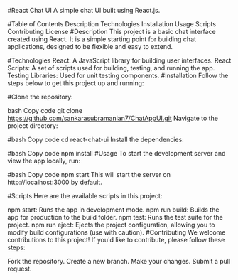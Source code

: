 #React Chat UI
A simple chat UI built using React.js.

#Table of Contents
Description
Technologies
Installation
Usage
Scripts
Contributing
License
#Description
This project is a basic chat interface created using React. It is a simple starting point for building chat applications, designed to be flexible and easy to extend.

#Technologies
React: A JavaScript library for building user interfaces.
React Scripts: A set of scripts used for building, testing, and running the app.
Testing Libraries: Used for unit testing components.
#Installation
Follow the steps below to get this project up and running:

#Clone the repository:

bash
Copy code
git clone https://github.com/sankarasubramanian7/ChatAppUI.git
Navigate to the project directory:

#bash
Copy code
cd react-chat-ui
Install the dependencies:

#bash
Copy code
npm install
#Usage
To start the development server and view the app locally, run:

#bash
Copy code
npm start
This will start the server on http://localhost:3000 by default.

#Scripts
Here are the available scripts in this project:

npm start: Runs the app in development mode.
npm run build: Builds the app for production to the build folder.
npm test: Runs the test suite for the project.
npm run eject: Ejects the project configuration, allowing you to modify build configurations (use with caution).
#Contributing
We welcome contributions to this project! If you'd like to contribute, please follow these steps:

Fork the repository.
Create a new branch.
Make your changes.
Submit a pull request.

